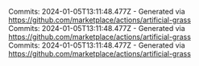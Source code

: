Commits: 2024-01-05T13:11:48.477Z - Generated via https://github.com/marketplace/actions/artificial-grass
<br>
Commits: 2024-01-05T13:11:48.477Z - Generated via https://github.com/marketplace/actions/artificial-grass
<br>
Commits: 2024-01-05T13:11:48.477Z - Generated via https://github.com/marketplace/actions/artificial-grass
<br>
